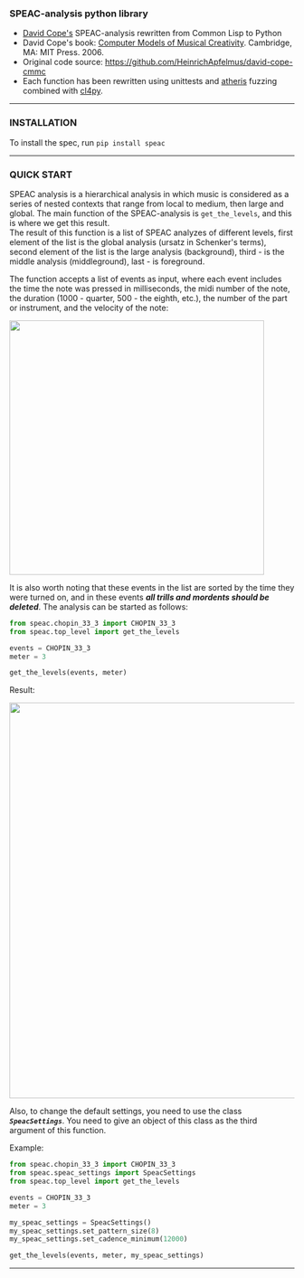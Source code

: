 ### SPEAC-analysis python library
* [David Cope's](http://artsites.ucsc.edu/faculty/cope/) SPEAC-analysis rewritten from Common Lisp to Python
* David Cope's book: [Computer Models of Musical Creativity](https://books.google.de/books?id=rnEJAQAAMAAJ). Cambridge, MA: MIT Press. 2006.
* Original code source: https://github.com/HeinrichApfelmus/david-cope-cmmc 
* Each function has been rewritten using unittests and [atheris](https://github.com/google/atheris) fuzzing combined with [cl4py](https://github.com/marcoheisig/cl4py).
--------------------------------------

### INSTALLATION
To install the spec, run `pip install speac` 

--------------------------------------

### QUICK START
SPEAC analysis is a hierarchical analysis in which music is considered as a series of nested contexts that range from local to medium, then large and global. The main function of the SPEAC-analysis is `get_the_levels`, and this is where we get this result.  
The result of this function is a list of SPEAC analyzes of different levels, first element of the list is the global analysis (ursatz in Schenker's terms), second element of the list is the large analysis (background), third - is the middle analysis (middleground), last - is foreground.

The function accepts a list of events as input, where each event includes the time the note was pressed in milliseconds, the midi number of the note, the duration (1000 - quarter, 500 - the eighth, etc.), the number of the part or instrument, and the velocity of the note:


<img src="https://github.com/GolzitskyNikolay/SPEAC_analysis/blob/master/img/1.PNG" width="450">


It is also worth noting that these events in the list are sorted by the time they were turned on, and in these events ***all trills and mordents should be deleted***.
The analysis can be started as follows:
 
 ```Python
from speac.chopin_33_3 import CHOPIN_33_3
from speac.top_level import get_the_levels

events = CHOPIN_33_3
meter = 3

get_the_levels(events, meter)
```
 Result:
 
 <img src="https://github.com/GolzitskyNikolay/SPEAC_analysis/blob/master/img/2.PNG" width="700">

Also, to change the default settings, you need to use the class ***`SpeacSettings`***. 
You need to give an object of this class as the third argument of this function.

Example:
 ```Python
from speac.chopin_33_3 import CHOPIN_33_3
from speac.speac_settings import SpeacSettings
from speac.top_level import get_the_levels

events = CHOPIN_33_3
meter = 3

my_speac_settings = SpeacSettings()
my_speac_settings.set_pattern_size(8)
my_speac_settings.set_cadence_minimum(12000)

get_the_levels(events, meter, my_speac_settings)
```

--------------------------------------

